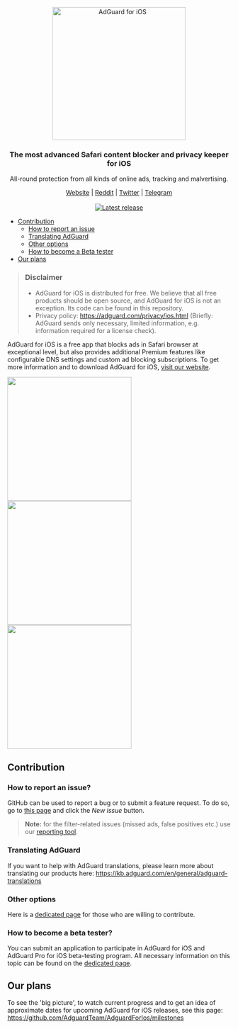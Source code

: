 <p align="center">
  <img src="https://cdn.adguard.com/public/Adguard/Common/Logos/ios.svg" width="300px" alt="AdGuard for iOS"
 />
  </p>
<h3 align="center">The most advanced Safari content blocker and privacy keeper for iOS</h3>
<p align="center">
  All-round protection from all kinds of online ads, tracking and malvertising.
</p>
  
  <p align="center">
    <a href="https://adguard.com/">Website</a> |
    <a href="https://reddit.com/r/Adguard">Reddit</a> |
    <a href="https://twitter.com/AdGuard">Twitter</a> |
    <a href="https://t.me/adguard_en">Telegram</a>
    <br /><br />
    <a
    </a>
    <a href="https://github.com/AdguardTeam/AdGuardforiOS/releases">
        <img src="https://img.shields.io/badge/release-v3.0-green.svg" alt="Latest release" />


* [Contribution](#contribution)
  * [How to report an issue](#issue)
  * [Translating AdGuard](#contribution-translating)
  * [Other options](#contribution-other)
  * [How to become a Beta tester](#beta-tester)
* [Our plans](#our-plans)

> ### Disclaimer
>* AdGuard for iOS is distributed for free. We believe that all free products should be open source, and AdGuard for iOS is not an exception. Its code can be found in this repository.
>* Privacy policy: https://adguard.com/privacy/ios.html (Briefly: AdGuard sends only necessary, limited information, e.g. information required for a license check).

AdGuard for iOS is a free app that blocks ads in Safari browser at exceptional level, but also provides additional Premium features like configurable DNS settings and custom ad blocking subscriptions. To get more information and to download AdGuard for iOS, [visit our website](https://adguard.com/adguard-ios/overview.html).

 <img src="https://cdn.adguard.com/public/Adguard/iOS/screenshots/iOS2.png" width="280">
 <img src="https://cdn.adguard.com/public/Adguard/iOS/screenshots/iOS3.png" width="280">
 <img src="https://cdn.adguard.com/public/Adguard/iOS/screenshots/iOSD.png" width="280">

<a id="contribution"></a>
## Contribution

<a id="issue"></a>
### How to report an issue?

GitHub can be used to report a bug or to submit a feature request. To do so, go to [this page](https://github.com/AdguardTeam/AdGuardforiOS/issues) and click the *New issue* button.

>**Note:** for the filter-related issues (missed ads, false positives etc.) use our [reporting tool](https://reports.adguard.com/new_issue.html).

<a id="contribution-translating"></a>
### Translating AdGuard

If you want to help with AdGuard translations, please learn more about translating our products here: https://kb.adguard.com/en/general/adguard-translations

<a id="contribution-other"></a>
### Other options

Here is a [dedicated page](https://adguard.com/contribute.html) for those who are willing to contribute.


<a id="beta-tester"></a>
### How to become a beta tester?

You can submit an application to participate in AdGuard for iOS and AdGuard Pro for iOS beta-testing program. All necessary information on this topic can be found on the [dedicated page](https://adguard.com/beta.html).

<a id="our-plans"></a>
## Our plans

To see the 'big picture', to watch current progress and to get an idea of approximate dates for upcoming AdGuard for iOS releases, see this page: https://github.com/AdguardTeam/AdguardForIos/milestones